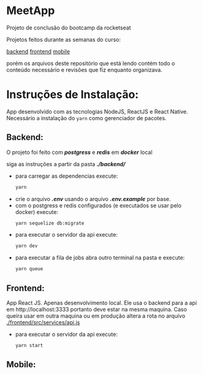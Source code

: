 # MeetApp
Projeto de conclusão do bootcamp da rocketseat

Projetos feitos durante as semanas do curso:

[backend](https://github.com/nennogabriel/rsbcMeetapp)
[frontend](https://github.com/nennogabriel/rsbcMeetappWeb)
[mobile](https://github.com/nennogabriel/rsbcMeetappMobile)

porém os arquivos deste repositório que está lendo contém todo o conteúdo necessário e revisões que fiz enquanto organizava.

# Instruções de Instalação:

App desenvolvido com as tecnologias NodeJS, ReactJS e React Native.
Necessário a instalação do `yarn` como gerenciador de pacotes.

## Backend:
O projeto foi feito com ***postgress*** e ***redis*** em ***docker*** local

siga as instruções a partir da pasta ***./backend/***

  - para carregar as dependencias execute:
    ```bash
    yarn
    ```
  - crie o arquivo ***.env*** usando o arquivo ***.env.example*** por base.
  - com o postgress e redis configurados (e executados se usar pelo docker) execute:
    ```bash
    yarn sequelize db:migrate
    ```
  - para executar o servidor da api execute:
    ```bash
    yarn dev
    ```
  - para executar a fila de jobs abra outro terminal na pasta e execute:
    ```bash
    yarn queue
    ```

## Frontend:
App React JS. Apenas desenvolvimento local. Ele usa o backend para a api em http://localhost:3333 portanto deve estar na mesma maquina. Caso queira usar em outra maquina ou em produção altera a rota no arquivo [./frontend/src/services/api.js](./frontend/src/services/api.js)
  - para executar o servidor da api execute:
    ```bash
    yarn start
    ```
## Mobile:





